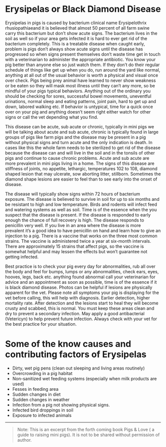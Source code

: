 <!-- TITLE: Black Diamond Disease -->
<!-- SUBTITLE: By Scott R. Murdock -->


# Erysipelas or Black Diamond Disease

Erysipelas in pigs is caused by bacterium clinical name Erysipelothrix rhusiopathiaeand it is believed that almost 50 percent of all farm swine carry this bacterium but don’t show acute signs. The bacterium lives in the soil as well so if your area gets infected it is hard to ever get rid of the bacterium completely. This is a treatable disease when caught early, problem is pigs don’t always show acute signs until the disease has progressed so when signs present themselves don’t waste time get in touch with a veterinarian to administer the appropriate antibiotic. You know your pig better than anyone else so just watch them. If they don’t do their regular schedule of things like get up when you do, run around the yard like normal, anything at all out of the usual behavior is worth a physical and visual once over check. Pigs being prey animal have learned to never show weakness or be eaten so they will mask most illness until they can’t any more, so be mindful of your pigs typical behaviors. Anything out of the ordinary you should be checking for sores, successful bowel movements, uneventful urinations, normal sleep and eating patterns, joint pain, hard to get up and down, labored walking etc. If behavior is untypical, time for a quick once over on your pig and anything doesn’t seem right either watch for other signs or call the vet depending what you find. 

This disease can be acute, sub acute or chronic, typically in mini pigs we will be talking about acute and sub acute, chronic is typically found in large groups of pigs like farm pigs and the disease may be present in a pig without physical signs and turn acute and the only indication is death. In cases like this the whole farm needs to be sterilized to get rid of the disease because the disease can and will live in the soil and in the tonsils of other pigs and continue to cause chronic problems. Acute and sub acute are more prevalent in mini pigs living in a home. The signs of this disease are stiffness of joints, no appetite, lethargic, temperatures 102 to 108, diamond shaped lesion that may ulcerate, sow aborting litter, stillborn. Sometimes the diamond shape lesions are easier to feel than to see early into the onset of disease.

The disease will typically show signs within 72 hours of bacterium exposure. The disease is believed to survive in soil for up to six months and be resistant to high and low temperature. Birds and rodents will infect feed and watering systems as well as soil. Time is of the essence when the you suspect that the disease is present. If the disease is responded to early enough the chance of full recovery is high. The disease responds to penicillin very well. If you live in an area where the disease is more prevalent it’s a good idea to have penicillin on hand and learn how to give an injection to a pig. There is a vaccine that works on the three most common strains. The vaccine is administered twice a year at six-month intervals. There are approximately 15 strains that affect pigs, so the vaccine is somewhat helpful and may lessen the effects but won’t guarantee not getting infected.

Best practice is to check your pig every day for abnormalities, rub all over the body and feel for bumps, lumps or any abnormalities, check ears, eyes, hooves, legs, back etc. anything found abnormal call your veterinarian for advice and an appointment as soon as possible, time is of the essence if it is black diamond disease. Photos can be helpful if lesions are physically apparent for the vet. Please note all symptoms your pig is displaying for the vet before calling, this will help with diagnosis. Earlier detection, higher mortality rate. After detection and the lesions start to heal they will become crusty and scabbed, this is normal. You must keep these areas clean and dry to prevent a secondary infection. May apply a good antibacterial (Vetericyn) to help prevent future infection. Always check with your vet for the best practice for your situation.

# Some of the know causes and contributing factors of Erysipelas
* Dirty, wet pig pens (clean out sleeping and living areas routinely) 
* Overcrowding in a pig habitat
* Non-sanitized wet feeding systems (especially when milk products are used)
* Fesses in feeding area
* Sudden changes in diet
* Sudden changes in weather
* Infection from a pig not showing physical signs.
* Infected bird droppings in soil
* Exposure to infected animals

---

> Note: This is an excerpt from the forth coming book Pigs & Love ( a guide to raising mini pigs). It is not to be shared without permission of author.